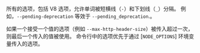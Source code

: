 <!-- YAML
changes:
  - version: v10.12.0
    pr-url: https://github.com/nodejs/node/pull/23020
    description: 除了 V8 选项，下划线（而不是短横线）现在也被允许用于 Node.js 选项。
-->

所有的选项，包括 V8 选项，允许单词被短横线（`-`）和下划线（`_`）分隔。
例如，`--pending-deprecation` 等效于 `--pending_deprecation`.。

如果一个接受一个值的选项（例如 `--max-http-header-size`）被传入超过一次，则最后一个传入的值被使用。 
命令行中的选项优先于通过 [`NODE_OPTIONS`] 环境变量传入的选项。

